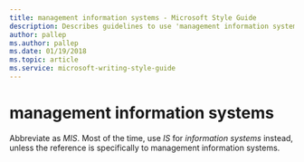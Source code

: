 ```yaml
---
title: management information systems - Microsoft Style Guide
description: Describes guidelines to use 'management information systems' in Microsoft documents and provides alternate examples.
author: pallep
ms.author: pallep
ms.date: 01/19/2018
ms.topic: article
ms.service: microsoft-writing-style-guide
---
```


# management information systems

Abbreviate as *MIS*. Most of the time, use *IS* for *information systems* instead, unless the reference is specifically to management information systems.
